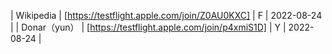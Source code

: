 | Wikipedia | [https://testflight.apple.com/join/Z0AU0KXC] | F | 2022-08-24 |
| Donar（yun） | [https://testflight.apple.com/join/p4xmiS1D] | Y | 2022-08-24 |
